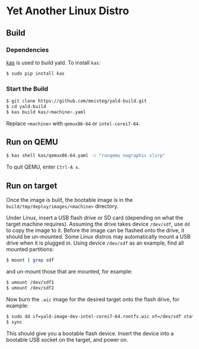 # Yet Another Linux Distro

## Build

### Dependencies

[kas](https://kas.readthedocs.io) is used to build yald. To install `kas`:

```bash
$ sudo pip install kas
```

### Start the Build

```bash
$ git clone https://github.com/meisteg/yald-build.git
$ cd yald-build
$ kas build kas/<machine>.yaml
```

Replace `<machine>` with `qemux86-64` or `intel-corei7-64`.

## Run on QEMU

```bash
$ kas shell kas/qemux86-64.yaml -c "runqemu nographic slirp"
```

To quit QEMU, enter `Ctrl-A x`.

## Run on target

Once the image is built, the bootable image is in the `build/tmp/deploy/images/<machine>` directory.

Under Linux, insert a USB flash drive or SD card (depending on what the target machine requires).  Assuming the drive takes device `/dev/sdf`, use `dd` to copy the image to it.  Before the image can be flashed onto the drive, it should be un-mounted. Some Linux distros may automatically mount a USB drive when it is plugged in. Using device `/dev/sdf` as an example, find all mounted partitions:

```bash
$ mount | grep sdf
```

and un-mount those that are mounted, for example:

```bash
$ umount /dev/sdf1
$ umount /dev/sdf2
```

Now burn the `.wic` image for the desired target onto the flash drive, for example:

```bash
$ sudo dd if=yald-image-dev-intel-corei7-64.rootfs.wic of=/dev/sdf status=progress
$ sync
```

This should give you a bootable flash device.  Insert the device into a bootable USB socket on the target, and power on.
